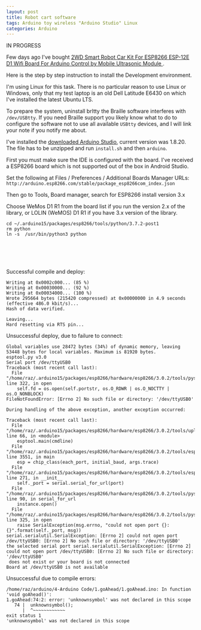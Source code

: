 ```yaml
---
layout: post
title: Robot cart software
tags: Arduino toy wireless "Arduino Studio" Linux
categories: Arduino
---
```


IN PROGRESS

Few days ago I've bought <a href="https://www.aliexpress.com/item/3256802871526756.html">2WD Smart Robot Car Kit For ESP8266 ESP-12E D1 Wifi Board For Arduino Control by Mobile Ultrasonic Module </a>.

Here is the step by step instruction to install the Development environment.
<!--more-->

I'm using Linux for this task. There is no particular reason to use Linux or Windows, only that my test laptop is an old Dell Latitude E6430 on which I've installed the latest Ubuntu LTS.

To prepare the system, uninstall brltty the Braille software interferes with ``/dev/USBtty``. If you need Braille support you likely know what to do to configure the software not to use all available ``USBtty`` devices, and I will link your note if you notify me about.

I've installed the <a href="https://downloads.arduino.cc/arduino-nightly-linux64.tar.xz">downloaded Arduino Studio</a>, current version was 1.8.20. The file has to be unzipped and run ``install.sh`` and then ``arduino``. 

First you must make sure the IDE is configured with the board. I've received a ESP8266 board which is not supported out of the box in Android Studio.

Set the following at Files / Preferences / Additional Boards Manager URLs:
``http://arduino.esp8266.com/stable/package_esp8266com_index.json``

Then go to Tools, Board manager, search for ESP8266 install version 3.x

Choose WeMos D1 R1 from the board list if you run the version 2.x of the library, or LOLIN (WeMOS) D1 R1 if you have  3.x version of the library.

```
cd ~/.arduino15/packages/esp8266/tools/python/3.7.2-post1
rm python 
ln -s  /usr/bin/python3 python
```

<figure>
    <img src="{{'/static/robot/ArduinoStudio.png' | prepend: site.baseurl }}" 
    alt='' />
    <figcaption></figcaption>
</figure>

<figure>
    <img src="{{'/static/robot/SelectBoard.png' | prepend: site.baseurl }}" 
    alt='' />
    <figcaption></figcaption>
</figure>
<figure>
    <img src="{{'/static/robot/USBSerialConsole.png' | prepend: site.baseurl }}" 
    alt='' />
    <figcaption></figcaption>
</figure>
<figure>
    <img src="{{'/static/robot/Preferences.png' | prepend: site.baseurl }}" 
    alt='' />
    <figcaption></figcaption>
</figure>
<figure>
    <img src="{{'/static/robot/successfulCompileAndUpdate.png' | prepend: site.baseurl }}" 
    alt='' />
    <figcaption></figcaption>
</figure>

Successful compile and deploy:
```
Writing at 0x0002c000... (85 %)
Writing at 0x00030000... (92 %)
Writing at 0x00034000... (100 %)
Wrote 295664 bytes (215420 compressed) at 0x00000000 in 4.9 seconds (effective 486.0 kbit/s)...
Hash of data verified.

Leaving...
Hard resetting via RTS pin...
```

Unsuccessful deploy, due to failure to connect:

```
Global variables use 28472 bytes (34%) of dynamic memory, leaving 53448 bytes for local variables. Maximum is 81920 bytes.
esptool.py v3.0
Serial port /dev/ttyUSB0
Traceback (most recent call last):
  File "/home/raz/.arduino15/packages/esp8266/hardware/esp8266/3.0.2/tools/pyserial/serial/serialposix.py", line 322, in open
    self.fd = os.open(self.portstr, os.O_RDWR | os.O_NOCTTY | os.O_NONBLOCK)
FileNotFoundError: [Errno 2] No such file or directory: '/dev/ttyUSB0'

During handling of the above exception, another exception occurred:

Traceback (most recent call last):
  File "/home/raz/.arduino15/packages/esp8266/hardware/esp8266/3.0.2/tools/upload.py", line 66, in <module>
    esptool.main(cmdline)
  File "/home/raz/.arduino15/packages/esp8266/hardware/esp8266/3.0.2/tools/esptool/esptool.py", line 3551, in main
    esp = chip_class(each_port, initial_baud, args.trace)
  File "/home/raz/.arduino15/packages/esp8266/hardware/esp8266/3.0.2/tools/esptool/esptool.py", line 271, in __init__
    self._port = serial.serial_for_url(port)
  File "/home/raz/.arduino15/packages/esp8266/hardware/esp8266/3.0.2/tools/pyserial/serial/__init__.py", line 90, in serial_for_url
    instance.open()
  File "/home/raz/.arduino15/packages/esp8266/hardware/esp8266/3.0.2/tools/pyserial/serial/serialposix.py", line 325, in open
    raise SerialException(msg.errno, "could not open port {}: {}".format(self._port, msg))
serial.serialutil.SerialException: [Errno 2] could not open port /dev/ttyUSB0: [Errno 2] No such file or directory: '/dev/ttyUSB0'
the selected serial port serial.serialutil.SerialException: [Errno 2] could not open port /dev/ttyUSB0: [Errno 2] No such file or directory: '/dev/ttyUSB0'
 does not exist or your board is not connected
Board at /dev/ttyUSB0 is not available
```

Unsuccessful due to compile errors:
```
/home/raz/arduino/4-Arduino Code/1.goAhead/1.goAhead.ino: In function 'void goAhead()':
1.goAhead:74:2: error: 'unknownsymbol' was not declared in this scope
   74 |  unknownsymbol();
      |  ^~~~~~~~~~~~~
exit status 1
'unknownsymbol' was not declared in this scope
```


